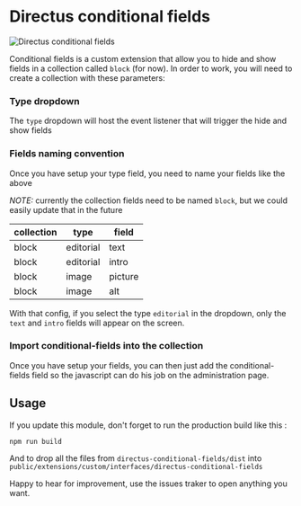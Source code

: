 # Directus conditional fields

![Directus conditional fields](https://raw.githubusercontent.com/lucasfrey/directus-conditional-fields/master/directus-conditional-fields.gif "Directus conditional fields")

Conditional fields is a custom extension that allow you to hide and show fields in a collection called `block` (for now).
In order to work, you will need to create a collection with these parameters:

### Type dropdown
The `type` dropdown will host the event listener that will trigger the hide and show fields

### Fields naming convention
Once you have setup your type field, you need to name your fields like the above

*NOTE:* currently the collection fields need to be named `block`, but we could easily update that in the future

| collection | type      | field   |
|------------|-----------|---------|
| block      | editorial | text    |
| block      | editorial | intro   |
| block      | image     | picture |
| block      | image     | alt     |

With that config, if you select the type `editorial` in the dropdown, only the `text` and `intro` fields will appear on the screen.

### Import conditional-fields into the collection
Once you have setup your fields, you can then just add the conditional-fields field so the javascript can do his job on the administration page.


## Usage
If you update this module, don't forget to run the production build like this :

```
npm run build
```

And to drop all the files from `directus-conditional-fields/dist` into `public/extensions/custom/interfaces/directus-conditional-fields`

Happy to hear for improvement, use the issues traker to open anything you want.
